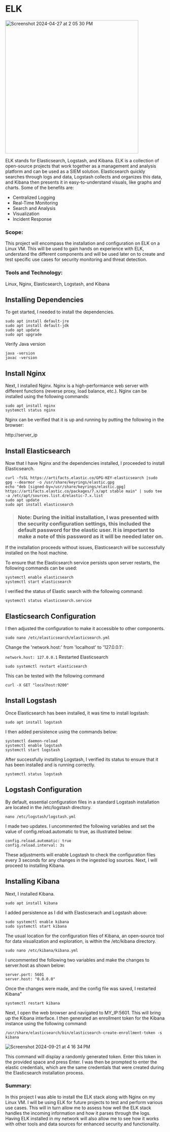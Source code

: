 # ELK

<img width="419" alt="Screenshot 2024-04-27 at 2 05 30 PM" src="https://github.com/lm3nitro/Projects/assets/55665256/7c35c537-0af4-45e2-be18-e6ea7998d194">

ELK stands for Elasticsearch, Logstash, and Kibana. ELK is a collection of open-source projects that work together as a management and analysis platform and can be used as a SIEM solution. Elasticsearch quickly searches through logs and data, Logstash collects and organizes this data, and Kibana then presents it in easy-to-understand visuals, like graphs and charts. Some of the benefits are:

+ Centralized Logging
+ Real-Time Monitoring
+ Search and Analysis
+ Visualization
+ Incident Response

### Scope:
This project will encompass the installation and configuration on ELK on a Linux VM. This will be used to gain hands on experience with ELK, understand the different components and will be used later on to create and test specific use cases for security monitoring and threat detection. 

### Tools and Technology:
Linux, Nginx, Elasticsearch, Logstash, and Kibana

## Installing Dependencies

To get started, I needed to install the dependencies.

```
sudo apt install default-jre
sudo apt install default-jdk
sudo apt update
sudo apt upgrade
```
Verify Java version
```
java -version
javac -version
```

## Install Nginx

Next, I installed Nginx. Nginx is a high-performance web server with different functions (reverse proxy, load balance, etc.). Nginx can be installed using the following commands:

```
sudo apt install nginx
systemctl status nginx
```

Nginx can be verified that it is up and running by putting the following in the browser:

http://server_ip

## Install Elasticsearch

Now that I have Nginx and the dependencies installed, I proceeded to install Elasticsearch. 

```
curl -fsSL https://artifacts.elastic.co/GPG-KEY-elasticsearch |sudo gpg --dearmor -o /usr/share/keyrings/elastic.gpg
echo "deb [signed-by=/usr/share/keyrings/elastic.gpg] https://artifacts.elastic.co/packages/7.x/apt stable main" | sudo tee -a /etc/apt/sources.list.d/elastic-7.x.list
sudo apt update
sudo apt install elasticsearch

```
>### Note: During the initial installation, I was presented with the security configuration settings, this included the default password for the elastic user. It is important to make a note of this password as it will be needed later on.

If the installation proceeds without issues, Elasticsearch will be successfully installed on the host machine.

To ensure that the Elasticsearch service persists upon server restarts, the following commands can be used:

```
systemctl enable elasticsearch
systemctl start elasticsearch
```

I verified the status of Elastic search with the following command:

```
systemctl status elasticsearch.service
```

## Elasticsearch Configuration

I then adjusted the configuration to make it accessible to other components.

```
sudo nano /etc/elasticsearch/elasticsearch.yml
```
Change the 'network.host:' from 'localhost' to '127.0.0.1':

``
network.host: 127.0.0.1
``
Restarted Elasticsearch

```
sudo systemctl restart elasticsearch
```
This can be tested with the following command

```
curl -X GET "localhost:9200"
```

## Install Logstash

Once Elasticsearch has been installed, it was time to install logstash:

```
sudo apt install logstash
```
I then added persistence using the commands below:

```
systemctl daemon-reload
systemctl enable logstash
systemctl start logstash
```

After successfully installing Logstash, I verified its status to ensure that it has been installed and is running correctly.

```
systemctl status logstash
```

## Logstash Configuration

By default, essential configuration files in a standard Logstash installation are located in the /etc/logstash directory.

```
nano /etc/logstash/logstash.yml
```

I made two updates. I uncommented the following variables and set the value of config.reload.automatic to true, as illustrated below:

```
config.reload.automatic: true
config.reload.interval: 3s
```
These adjustments will enable Logstash to check the configuration files every 3 seconds for any changes in the ingested log sources. Next, I will proceed to installing Kibana.

## Installing Kibana

Next, I installed Kibana. 

```
sudo apt install kibana
```

I added persistence as I did with Elasticserach and Logstash above:

```
sudo systemctl enable kibana
sudo systemctl start kibana
```

The usual location for the configuration files of Kibana, an open-source tool for data visualization and exploration, is within the /etc/kibana directory.

```
sudo nano /etc/kibana/kibana.yml
```

I uncommented the following two variables and make the changes to server.host as shown below:

```
server.port: 5601
server.host: "0.0.0.0"
```

Once the changes were made, and the config file was saved, I restarted Kibana"

```
systemctl restart kibana
```

Next, I open the web browser and navigated to MY_IP:5601. This will bring up the Kibana interface. I then generated an enrollment token for the Kibana instance using the following command:

```
/usr/share/elasticsearch/bin/elasticsearch-create-enrollment-token -s kibana
```
![Screenshot 2024-09-21 at 4 16 34 PM](https://github.com/user-attachments/assets/3c0190c9-7e58-496a-bf10-2ea59af53d61)

This command will display a randomly generated token. Enter this token in the provided space and press Enter. I was then be prompted to enter the elastic credentials, which are the same credentials that were created during the Elasticsearch installation process.

### Summary:

In this project I was able to install the ELK stack along with Nginx on my Linux VM. I will be using ELK for future projects to test and perform various use cases. This will in turn allow me to assess how well the ELK stack handles the incoming information and how it parses through the logs. Having ELK installed in my network will also allow me to see how it works with other tools and data sources for enhanced security and functionality. 

